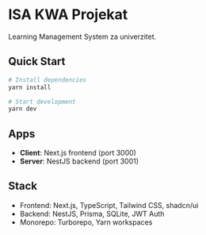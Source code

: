 # ISA KWA Projekat

Learning Management System za univerzitet.

## Quick Start

```bash
# Install dependencies
yarn install

# Start development
yarn dev
```

## Apps

- **Client**: Next.js frontend (port 3000)
- **Server**: NestJS backend (port 3001)

## Stack

- Frontend: Next.js, TypeScript, Tailwind CSS, shadcn/ui
- Backend: NestJS, Prisma, SQLite, JWT Auth
- Monorepo: Turborepo, Yarn workspaces
